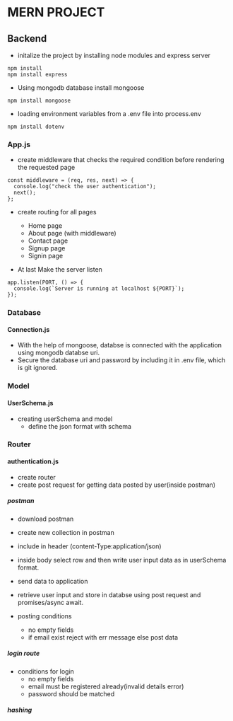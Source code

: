 # MERN PROJECT

## Backend

- initalize the project by installing node modules and express server

```shell
npm install
npm install express
```

- Using mongodb database install mongoose

```shell
npm install mongoose
```

- loading environment variables from a .env file into process.env

```shell
npm install dotenv
```

### App.js

- create middleware that checks the required condition before rendering the requested page

```shell
const middleware = (req, res, next) => {
  console.log("check the user authentication");
  next();
};
```

- create routing for all pages

  - Home page
  - About page (with middleware)
  - Contact page
  - Signup page
  - Signin page

- At last Make the server listen

```shell
app.listen(PORT, () => {
  console.log(`Server is running at localhost ${PORT}`);
});
```

### Database

#### Connection.js

- With the help of mongoose, databse is connected with the application using mongodb databse uri.
- Secure the database uri and password by including it in .env file, which is git ignored.

### Model

#### UserSchema.js

- creating userSchema and model
  - define the json format with schema

### Router

#### authentication.js

- create router
- create post request for getting data posted by user(inside postman)

##### postman

- download postman
- create new collection in postman
- include in header (content-Type:application/json)
- inside body select row and then write user input data as in userSchema format.
- send data to application

- retrieve user input and store in databse using post request and promises/async await.
- posting conditions
  - no empty fields
  - if email exist reject with err message else post data

##### login route

- conditions for login
  - no empty fields
  - email must be registered already(invalid details error)
  - password should be matched

##### hashing
